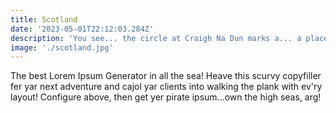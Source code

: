 ```yaml
---
title: Scotland
date: '2023-05-01T22:12:03.284Z'
description: 'You see... the circle at Craigh Na Dun marks a... a place on the earth where the powers of nature come together.'
image: './scotland.jpg'
---
```


The best Lorem Ipsum Generator in all the sea! Heave this scurvy copyfiller fer yar next adventure and cajol yar clients into walking the plank with ev'ry layout! Configure above, then get yer pirate ipsum...own the high seas, arg!

<bio></bio>
